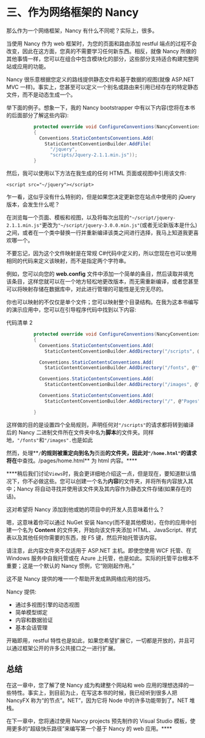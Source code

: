 # 三、作为网络框架的 Nancy

那么作为一个网络框架，Nancy 有什么不同呢？实际上，很多。

当使用 Nancy 作为 web 框架时，为您的页面和路由添加 restful 端点的过程不会改变，因此在这方面，您真的不需要学习任何新东西。相反，就像 Nancy 所做的其他事情一样，您可以在组合中包含模块化的部分，这些部分支持适合构建完整网站或应用的功能。

Nancy 很乐意根据您定义的路线提供静态文件和基于数据的视图(就像 ASP.NET MVC 一样)。事实上，您甚至可以定义一个别名或路由来引用已经存在的特定静态文件，而不是动态生成一个。

举下面的例子。想象一下，我的 Nancy bootstrapper 中有以下内容(您将在本书的后面部分了解这些内容):

```cs
          protected override void ConfigureConventions(NancyConventions nancyConventions)
          {
            Conventions.StaticContentsConventions.Add(
              StaticContentConventionBuilder.AddFile(
                "/jquery",
                "scripts/Jquery-2.1.1.min.js"));
          }

```

然后，我可以使用以下方法在我生成的任何 HTML 页面或视图中引用该文件:

`<script src="~/jquery"></script>`

乍一看，这似乎没有什么特别的，但是如果您决定更新您在站点中使用的 jQuery 版本，会发生什么呢？

在浏览每一个页面、模板和视图，以及将每次出现的`"~/script/jquery-2.1.1.min.js"`更改为`"~/script/jquery-3.0.0.min.js"`(或者无论新版本是什么)之间，或者在一个类中替换一行并重新编译该类之间进行选择，我马上知道我更喜欢哪一个。

不要忘记，因为这个文件映射是在常规 C#代码中定义的，所以您现在也可以使用相同的代码来定义该映射，而不是指定两个字符串。

例如，您可以向您的 **web.config** 文件中添加一个简单的条目，然后读取并填充该条目，这样您就可以在一个地方轻松地更改版本，而无需重新编译，或者您甚至可以将映射存储在数据库中，对此进行管理的可能性是无穷无尽的。

你也可以映射的不仅仅是单个文件；您可以映射整个目录结构。在我为这本书编写的演示应用中，您可以在引导程序代码中找到以下内容:

代码清单 2

```cs
          protected override void ConfigureConventions(NancyConventions nancyConventions)
          {
            Conventions.StaticContentsConventions.Add(
              StaticContentConventionBuilder.AddDirectory("/scripts", @"Scripts"));

            Conventions.StaticContentsConventions.Add(
              StaticContentConventionBuilder.AddDirectory("/fonts", @"fonts"));

            Conventions.StaticContentsConventions.Add(
              StaticContentConventionBuilder.AddDirectory("/images", @"Images"));

            Conventions.StaticContentsConventions.Add(
              StaticContentConventionBuilder.AddDirectory("/", @"Pages"));

          }

```

这样做的目的是设置四个全局规则，声明任何对`"/scripts"`的请求都将转到编译后的 Nancy 二进制文件所在文件夹中名为**脚本**的文件夹。同样地，`"/fonts"`和`"/images".`也是如此

然而，处理**`/`**的规则被重定向到名为**页面**的文件夹，因此对`"/home.html"`的请求将在**中查找。/pages/home.html** 为 html 内容。****

 ****稍后我们讨论`Views`时，我会更详细地介绍这一点，但是现在，要知道默认情况下，你不必做这些。您可以创建一个名为**内容**的文件夹，并将所有内容放入其中；Nancy 将自动寻找并使用该文件夹及其内容作为静态文件存储(如果存在的话)。

这对希望将 Nancy 添加到他或她的项目中的开发人员意味着什么？

嗯，这意味着你可以通过 NuGet 安装 Nancy(而不是其他模块)，在你的应用中创建一个名为 **Content** 的文件夹，开始向该文件夹添加 HTML、JavaScript、样式表以及其他任何你需要的东西，按 F5 键，然后开始托管该内容。

请注意，此内容文件夹不仅适用于 ASP.NET 主机。即使您使用 WCF 托管、在 Windows 服务中自我托管或在 Azure 上托管，也是如此。实际的托管平台根本不重要；这是一个默认的 Nancy 惯例，它“刚刚起作用。”

这不是 Nancy 提供的唯一一个帮助开发成熟网络应用的技巧。

Nancy 提供:

*   通过多视图引擎的动态视图
*   简单模型绑定
*   内容和数据验证
*   基本会话管理

开箱即用，restful 特性也是如此，如果您希望扩展它，一切都是开放的，并且可以通过框架公开的许多公共接口之一进行扩展。

## 总结

在这一章中，您了解了使 Nancy 成为构建整个网站和 web 应用的理想选择的一些特性。事实上，到目前为止，在写这本书的时候，我已经听到很多人把 NancyFX 称为“的节点”。NET”，因为它将 Node 中的许多功能带到了。NET 堆栈。

在下一章中，您将通过使用 Nancy projects 预先制作的 Visual Studio 模板，使用更多的“超级快乐路径”来编写第一个基于 Nancy 的 web 应用。****